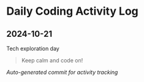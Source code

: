 # Daily Coding Activity Log

## 2024-10-21

Tech exploration day

> Keep calm and code on!

*Auto-generated commit for activity tracking*
